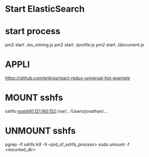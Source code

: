 # Start ElasticSearch

# start process
pm2 start ./es_mining.js
pm2 start ./profile.js
pm2 start ./document.js


# APPLI
https://github.com/erikras/react-redux-universal-hot-example

# MOUNT sshfs
sshfs root@91.121.160.152:/var/.. /Users/jonathan/...

# UNMOUNT sshfs
pgrep -lf sshfs
kill -9 <pid_of_sshfs_process>
sudo umount -f <mounted_dir>
